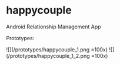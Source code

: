# happycouple
Android Relationship Management App

Prototypes:

![](/prototypes/happycouple_1.png =100x)
![](/prototypes/happycouple_1_2.png =100x)
